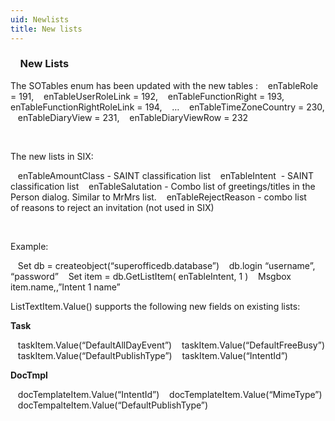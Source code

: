 ```yaml
---
uid: Newlists
title: New lists
---
```


###     New Lists

The SOTables enum has been updated with the new tables :
   enTableRole = 191,
   enTableUserRoleLink = 192,
   enTableFunctionRight = 193,
   enTableFunctionRightRoleLink = 194,
   …
   enTableTimeZoneCountry = 230,
   enTableDiaryView = 231,
   enTableDiaryViewRow = 232

 

The new lists in SIX:

   enTableAmountClass - SAINT classification list
   enTableIntent  - SAINT classification list
   enTableSalutation - Combo list of greetings/titles in the Person dialog. Similar to MrMrs list.
   enTableRejectReason - combo list of reasons to reject an invitation (not used in SIX)
 

 

Example:

   Set db = createobject(“superofficedb.database”)
   db.login “username”, “password”
   Set item = db.GetListItem( enTableIntent, 1 )
   Msgbox item.name,,”Intent 1 name”

<see cref="IListTextItem.Value">ListTextItem.Value</see>() supports the following new fields on existing lists:

**Task**

   taskItem.Value(“DefaultAllDayEvent”)
   taskItem.Value(“DefaultFreeBusy”)
   taskItem.Value(“DefaultPublishType”)
   taskItem.Value(“IntentId”)

**DocTmpl**

   docTemplateItem.Value(“IntentId”)
   docTemplateItem.Value(“MimeType”)
   docTempalteItem.Value(“DefaultPublishType”)